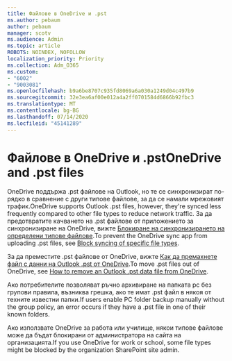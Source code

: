 ```yaml
---
title: Файлове в OneDrive и .pst
ms.author: pebaum
author: pebaum
manager: scotv
ms.audience: Admin
ms.topic: article
ROBOTS: NOINDEX, NOFOLLOW
localization_priority: Priority
ms.collection: Adm_O365
ms.custom:
- "6002"
- "9003081"
ms.openlocfilehash: b9a6be8707c935fd8069a6a030a1249d04c497b9
ms.sourcegitcommit: 32e3ea6af00e012a4a2ff0701584d6866b92fbc3
ms.translationtype: MT
ms.contentlocale: bg-BG
ms.lasthandoff: 07/14/2020
ms.locfileid: "45141289"
---
```

# <a name="onedrive-and-pst-files"></a><span data-ttu-id="f2abc-102">Файлове в OneDrive и .pst</span><span class="sxs-lookup"><span data-stu-id="f2abc-102">OneDrive and .pst files</span></span> 

<span data-ttu-id="f2abc-103">OneDrive поддържа .pst файлове на Outlook, но те се синхронизират по-рядко в сравнение с други типове файлове, за да се намали мрежовият трафик.</span><span class="sxs-lookup"><span data-stu-id="f2abc-103">OneDrive supports Outlook .pst files, however, they're synced less frequently compared to other file types to reduce network traffic.</span></span> <span data-ttu-id="f2abc-104">За да предотвратите качването на .pst файлове от приложението за синхронизиране на OneDrive, вижте [Блокиране на синхронизирането на определени типове файлове](https://docs.microsoft.com/onedrive/block-file-types).</span><span class="sxs-lookup"><span data-stu-id="f2abc-104">To prevent the OneDrive sync app from uploading .pst files, see [Block syncing of specific file types](https://docs.microsoft.com/onedrive/block-file-types).</span></span> 

<span data-ttu-id="f2abc-105">За да преместите .pst файлове от OneDrive, вижте [Как да премахнете файл с данни на Outlook .pst от OneDrive](https://support.microsoft.com/office/how-to-remove-an-outlook-pst-data-file-from-onedrive-b6b9e522-59bd-40f7-949f-168d0aa9b38e).</span><span class="sxs-lookup"><span data-stu-id="f2abc-105">To move .pst files out of OneDrive, see [How to remove an Outlook .pst data file from OneDrive](https://support.microsoft.com/office/how-to-remove-an-outlook-pst-data-file-from-onedrive-b6b9e522-59bd-40f7-949f-168d0aa9b38e).</span></span> 

<span data-ttu-id="f2abc-106">Ако потребителите позволяват ръчно архивиране на папката pc без групови правила, възниква грешка, ако те имат .pst файл в някоя от техните известни папки.</span><span class="sxs-lookup"><span data-stu-id="f2abc-106">If users enable PC folder backup manually without the group policy, an error occurs if they have a .pst file in one of their known folders.</span></span>

<span data-ttu-id="f2abc-107">Ако използвате OneDrive за работа или училище, някои типове файлове може да бъдат блокирани от администратора на сайта на организацията.</span><span class="sxs-lookup"><span data-stu-id="f2abc-107">If you use OneDrive for work or school, some file types might be blocked by the organization SharePoint site admin.</span></span>